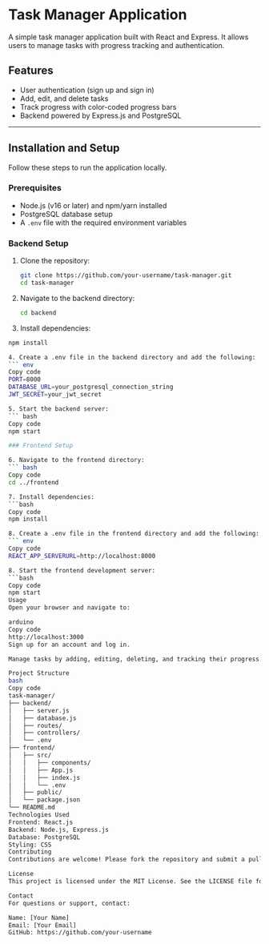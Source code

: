 # Task Manager Application

A simple task manager application built with React and Express. It allows users to manage tasks with progress tracking and authentication.

## Features

- User authentication (sign up and sign in)
- Add, edit, and delete tasks
- Track progress with color-coded progress bars
- Backend powered by Express.js and PostgreSQL

---

## Installation and Setup

Follow these steps to run the application locally.

### Prerequisites

- Node.js (v16 or later) and npm/yarn installed
- PostgreSQL database setup
- A `.env` file with the required environment variables

### Backend Setup

1. Clone the repository:
   ```bash
   git clone https://github.com/your-username/task-manager.git
   cd task-manager

2. Navigate to the backend directory:
   ``` bash
   cd backend
   
3. Install dependencies:
  ``` bash
npm install

4. Create a .env file in the backend directory and add the following:
  ``` env
Copy code
PORT=8000
DATABASE_URL=your_postgresql_connection_string
JWT_SECRET=your_jwt_secret

5. Start the backend server:
  ``` bash
Copy code
npm start

### Frontend Setup

6. Navigate to the frontend directory:
  ``` bash
Copy code
cd ../frontend

7. Install dependencies:
  ```bash
Copy code
npm install

8. Create a .env file in the frontend directory and add the following:
  ``` env
Copy code
REACT_APP_SERVERURL=http://localhost:8000

8. Start the frontend development server:
  ```bash
Copy code
npm start
Usage
Open your browser and navigate to:

arduino
Copy code
http://localhost:3000
Sign up for an account and log in.

Manage tasks by adding, editing, deleting, and tracking their progress.

Project Structure
bash
Copy code
task-manager/
├── backend/
│   ├── server.js
│   ├── database.js
│   ├── routes/
│   ├── controllers/
│   └── .env
├── frontend/
│   ├── src/
│   │   ├── components/
│   │   ├── App.js
│   │   ├── index.js
│   │   └── .env
│   ├── public/
│   └── package.json
└── README.md
Technologies Used
Frontend: React.js
Backend: Node.js, Express.js
Database: PostgreSQL
Styling: CSS
Contributing
Contributions are welcome! Please fork the repository and submit a pull request.

License
This project is licensed under the MIT License. See the LICENSE file for details.

Contact
For questions or support, contact:

Name: [Your Name]
Email: [Your Email]
GitHub: https://github.com/your-username
